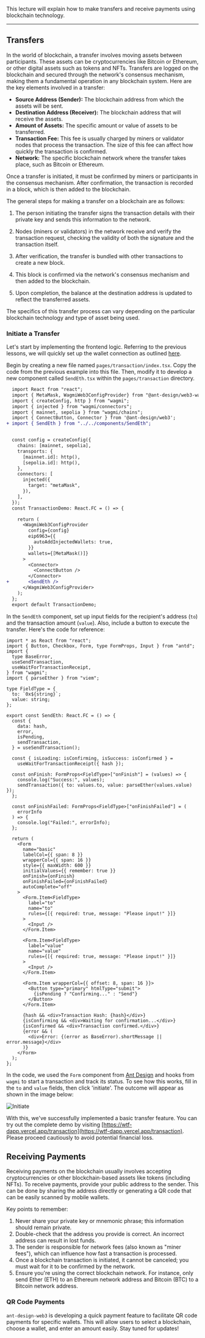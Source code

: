 This lecture will explain how to make transfers and receive payments using blockchain technology.

---

## Transfers

In the world of blockchain, a transfer involves moving assets between participants. These assets can be cryptocurrencies like Bitcoin or Ethereum, or other digital assets such as tokens and NFTs. Transfers are logged on the blockchain and secured through the network's consensus mechanism, making them a fundamental operation in any blockchain system. Here are the key elements involved in a transfer:

- **Source Address (Sender):** The blockchain address from which the assets will be sent.
- **Destination Address (Receiver):** The blockchain address that will receive the assets.
- **Amount of Assets:** The specific amount or value of assets to be transferred.
- **Transaction Fee:** This fee is usually charged by miners or validator nodes that process the transaction. The size of this fee can affect how quickly the transaction is confirmed.
- **Network:** The specific blockchain network where the transfer takes place, such as Bitcoin or Ethereum.

Once a transfer is initiated, it must be confirmed by miners or participants in the consensus mechanism. After confirmation, the transaction is recorded in a block, which is then added to the blockchain.

The general steps for making a transfer on a blockchain are as follows:

1. The person initiating the transfer signs the transaction details with their private key and sends this information to the network.

2. Nodes (miners or validators) in the network receive and verify the transaction request, checking the validity of both the signature and the transaction itself.

3. After verification, the transfer is bundled with other transactions to create a new block.

4. This block is confirmed via the network's consensus mechanism and then added to the blockchain.

5. Upon completion, the balance at the destination address is updated to reflect the transferred assets.

The specifics of this transfer process can vary depending on the particular blockchain technology and type of asset being used.

### Initiate a Transfer

Let's start by implementing the frontend logic. Referring to the previous lessons, we will quickly set up the wallet connection as outlined [here](../03_ConnectWallet/readme.md).

Begin by creating a new file named `pages/transaction/index.tsx`. Copy the code from the previous example into this file. Then, modify it to develop a new component called `SendEth.tsx` within the `pages/transaction` directory.

```diff
  import React from "react";
  import { MetaMask, WagmiWeb3ConfigProvider} from "@ant-design/web3-wagmi";
  import { createConfig, http } from "wagmi";
  import { injected } from "wagmi/connectors";
  import { mainnet, sepolia } from "wagmi/chains";
  import { ConnectButton, Connector } from '@ant-design/web3';
+ import { SendEth } from "../../components/SendEth";


  const config = createConfig({
    chains: [mainnet, sepolia],
    transports: {
      [mainnet.id]: http(),
      [sepolia.id]: http(),
    },
    connectors: [
      injected({
        target: "metaMask",
      }),
    ],
  });
  const TransactionDemo: React.FC = () => {

    return (
      <WagmiWeb3ConfigProvider
        config={config}
        eip6963={{
          autoAddInjectedWallets: true,
        }}
        wallets={[MetaMask()]}
      >
        <Connector>
          <ConnectButton />
        </Connector>
+       <SendEth />
      </WagmiWeb3ConfigProvider>
    );
  };
  export default TransactionDemo;

```
In the `SendEth` component, set up input fields for the recipient's address (`to`) and the transaction amount (`value`). Also, include a button to execute the transfer. Here's the code for reference:

```tsx
import * as React from "react";
import { Button, Checkbox, Form, type FormProps, Input } from "antd";
import {
  type BaseError,
  useSendTransaction,
  useWaitForTransactionReceipt,
} from "wagmi";
import { parseEther } from "viem";

type FieldType = {
  to: `0x${string}`;
  value: string;
};

export const SendEth: React.FC = () => {
  const {
    data: hash,
    error,
    isPending,
    sendTransaction,
  } = useSendTransaction();

  const { isLoading: isConfirming, isSuccess: isConfirmed } =
    useWaitForTransactionReceipt({ hash });

  const onFinish: FormProps<FieldType>["onFinish"] = (values) => {
    console.log("Success:", values);
    sendTransaction({ to: values.to, value: parseEther(values.value) });
  };

  const onFinishFailed: FormProps<FieldType>["onFinishFailed"] = (
    errorInfo
  ) => {
    console.log("Failed:", errorInfo);
  };

  return (
    <Form
      name="basic"
      labelCol={{ span: 8 }}
      wrapperCol={{ span: 16 }}
      style={{ maxWidth: 600 }}
      initialValues={{ remember: true }}
      onFinish={onFinish}
      onFinishFailed={onFinishFailed}
      autoComplete="off"
    >
      <Form.Item<FieldType>
        label="to"
        name="to"
        rules={[{ required: true, message: "Please input!" }]}
      >
        <Input />
      </Form.Item>

      <Form.Item<FieldType>
        label="value"
        name="value"
        rules={[{ required: true, message: "Please input!" }]}
      >
        <Input />
      </Form.Item>

      <Form.Item wrapperCol={{ offset: 8, span: 16 }}>
        <Button type="primary" htmlType="submit">
          {isPending ? "Confirming..." : "Send"}
        </Button>
      </Form.Item>

      {hash && <div>Transaction Hash: {hash}</div>}
      {isConfirming && <div>Waiting for confirmation...</div>}
      {isConfirmed && <div>Transaction confirmed.</div>}
      {error && (
        <div>Error: {(error as BaseError).shortMessage || error.message}</div>
      )}
    </Form>
  );
};
```
In the code, we used the `Form` component from [Ant Design](https://ant.design/components/form) and hooks from `wagmi` to start a transaction and track its status. To see how this works, fill in the `to` and `value` fields, then click 'initiate'. The outcome will appear as shown in the image below:

![Initiate](./img/send.png)

With this, we've successfully implemented a basic transfer feature. You can try out the complete demo by visiting [https://wtf-dapp.vercel.app/transaction](https://wtf-dapp.vercel.app/transaction). Please proceed cautiously to avoid potential financial loss.

## Receiving Payments

Receiving payments on the blockchain usually involves accepting cryptocurrencies or other blockchain-based assets like tokens (including NFTs). To receive payments, provide your public address to the sender. This can be done by sharing the address directly or generating a QR code that can be easily scanned by mobile wallets.

Key points to remember:

1. Never share your private key or mnemonic phrase; this information should remain private.
2. Double-check that the address you provide is correct. An incorrect address can result in lost funds.
3. The sender is responsible for network fees (also known as "miner fees"), which can influence how fast a transaction is processed.
4. Once a blockchain transaction is initiated, it cannot be canceled; you must wait for it to be confirmed by the network.
5. Ensure you're using the correct blockchain network. For instance, only send Ether (ETH) to an Ethereum network address and Bitcoin (BTC) to a Bitcoin network address.

### QR Code Payments

`ant-design-web3` is developing a quick payment feature to facilitate QR code payments for specific wallets. This will allow users to select a blockchain, choose a wallet, and enter an amount easily. Stay tuned for updates!
